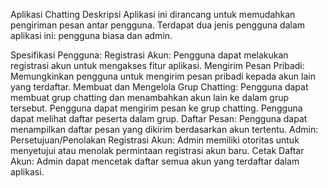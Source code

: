 Aplikasi Chatting
Deskripsi
Aplikasi ini dirancang untuk memudahkan pengiriman pesan antar pengguna. Terdapat dua jenis pengguna dalam aplikasi ini: pengguna biasa dan admin.

Spesifikasi
Pengguna:
Registrasi Akun: Pengguna dapat melakukan registrasi akun untuk mengakses fitur aplikasi.
Mengirim Pesan Pribadi: Memungkinkan pengguna untuk mengirim pesan pribadi kepada akun lain yang terdaftar.
Membuat dan Mengelola Grup Chatting:
Pengguna dapat membuat grup chatting dan menambahkan akun lain ke dalam grup tersebut.
Pengguna dapat mengirim pesan ke grup chatting.
Pengguna dapat melihat daftar peserta dalam grup.
Daftar Pesan: Pengguna dapat menampilkan daftar pesan yang dikirim berdasarkan akun tertentu.
Admin:
Persetujuan/Penolakan Registrasi Akun: Admin memiliki otoritas untuk menyetujui atau menolak permintaan registrasi akun baru.
Cetak Daftar Akun: Admin dapat mencetak daftar semua akun yang terdaftar dalam aplikasi.
